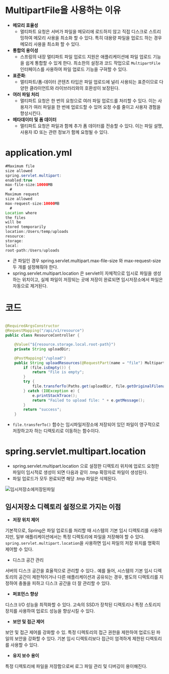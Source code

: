 # MultipartFile을 사용하는 이유

- **메모리 효율성**
    - 멀티파트 요청은 서버가 파일을 메모리에 로드하지 않고 직접 디스크로 스트리밍하여 메모리 사용을 최소화 할 수 있다. 특히 대용량 파일을 업로드 하는 경우 메모리 사용을 최소화 할 수 있다.
- **통합의 용이성**
    - 스프링의 내장 멀티파트 파일 업로드 지원은 애플리케이션에 파일 업로드 기능을 쉽게 통합할 수 있게 한다. 최소한의 설정과 코드 작업으로 `MultipartFile` 인터페이스를 사용하여 파일 업로드 기능을
      구혀할 수 있다.
- **표준화**:
    - 멀티파트/폼-데이터 콘텐츠 타입은 파일 업로드에 널리 사용되는 표준이므로 다양한 클라이언트와 라이브러리와의 호환성이 보장된다.
- **여러 파일 처리**
    - 멀티파트 요청은 한 번의 요청으로 여러 파일 업로드를 처리할 수 있다. 이는 사용자가 여러 파일을 한 번에 업로드할 수 있어 요청 수를 줄이고 사용자 경험을 향상시킨다.
- **메타데이터 및 폼 데이터**
    - 멀티파트 요청은 파일과 함께 추가 폼 데이터를 전송할 수 있다. 이는 파일 설명, 사용자 ID 또는 관련 정보가 함께 요청될 수 있다.

# application.yml

```java
#Maximum file
size allowed
spring.servlet.multipart:
enabled:true
max-file-size:10000MB
  #
Maximum request
size allowed
max-request-size:10000MB
  #
Location where
the files
will be
stored temporarily
location:/Users/temp/uploads
resource:
storage:
local:
root-path:/Users/uploads
```

- 큰 파일인 경우 spring.servlet.multipart.max-file-size 와 max-request-size 두 개를 설정해줘야 한다.
- spring.servlet.multipart.location 은 servlet이 자체적으로 임시로 파일을 생성하는 위치이고, 실제 파일이 저장되는 곳에 저장이 완료되면 임시저장소에서 파일은 자동으로 제거된다.

# 코드

```java

@RequiredArgsConstructor
@RequestMapping("/api/v1/resource")
public class ResourceController {

	@Value("${resource.storage.local.root-path}")
	private String uploadDir;

	@PostMapping("/upload")
	public String uploadResources(@RequestPart(name = "file") MultipartFile file) {
		if (file.isEmpty()) {
			return "File is empty";
		}
		try {
			file.transferTo(Paths.get(uploadDir, file.getOriginalFilename()));
		} catch (IOException e) {
			e.printStackTrace();
			return "Failed to upload file: " + e.getMessage();
		}
		return "success";
	}

```

- `file.transferTo()` 함수는 임시파일저장소에 저장되어 있던 파일이 영구적으로 저장하고자 하는 디렉토리로 이동하는 함수이다.

# spring.servlet.multipart.location

- spring.servlet.multipart.location 으로 설정한 디렉토리 위치에 업로드 요청한 파일이 임시적로 생성이 되면 다음과 같이 .tmp 확장자로 파일이 생성된다.
- 파일 업로드가 모두 완료되면 해당 .tmp 파일은 삭제된다.

![임시저장소에저장된파일](/file/multipartfile_location.png)

## 임시저장소 디렉토리 설정으로 가지는 이점

- **저장 위치 제어**

기본적으로, Spring은 파일 업로드를 처리할 때 시스템의 기본 임시 디렉토리를 사용하지만, 일부 애플리케이션에서는 특정 디렉토리에 파일을 저장해야 할 수
있다. `spring.servlet.multipart.location`을 사용하면 임시 파일의 저장 위치를 명확히 제어할 수 있다.

- 디스크 공간 관리

서버의 디스크 공간을 효율적으로 관리할 수 있다.. 예를 들어, 시스템의 기본 임시 디렉토리의 공간이 제한적이거나 다른 애플리케이션과 공유되는 경우, 별도의 디렉토리를 지정하여 충돌을 피하고 디스크 공간을 더 잘
관리할 수 있다.

- **퍼포먼스 향상**

디스크 I/O 성능을 최적화할 수 있다. 고속의 SSD가 장착된 디렉토리나 특정 스토리지 장치를 사용하여 업로드 성능을 향상시킬 수 있다.

- **보안 및 접근 제어**

보안 및 접근 제어를 강화할 수 있. 특정 디렉토리의 접근 권한을 제한하여 업로드된 파일의 보안을 강화할 수 있다. 기본 임시 디렉토리보다 접근이 엄격하게 제한된 디렉토리를 사용할 수 있다.

- **유지 보수 용이**

특정 디렉토리에 파일을 저장함으로써 로그 파일 관리 및 디버깅이 용이해진다.